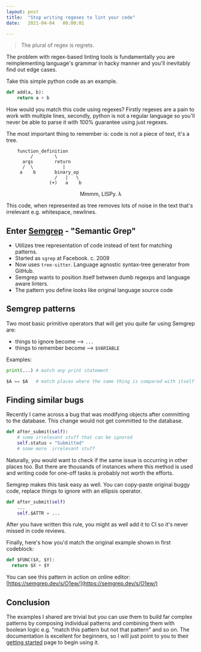 ```yaml
---
layout: post
title:  "Stop writing regexes to lint your code"
date:   2021-04-04   00:00:01

---
```



> The plural of regex is regrets.


The problem with regex-based linting tools is fundamentally you are reimplementing language's grammar in hacky manner and you'll inevitably find out edge cases.


Take this simple python code as an example.

```python
def add(a, b):
    return a + b
```

How would you match this code using regexes? Firstly regexes are a pain to work with multiple lines, secondly, python is not a regular language so you'll never be able to parse it with 100% guarantee using just regexes.


The most important thing to remember is: code is not a piece of text, it's a tree.
```
    function_definition
         /        \
      args        return
      /  \           |
     a    b       binary_op
                  /   |   \
                (+)   a    b
```

<center><figcaption>Mmmm, LISPy. λ</figcaption></center>

This code, when represented as tree removes lots of noise in the text that's irrelevant e.g. whitespace, newlines.


## Enter [Semgrep](https://github.com/returntocorp/semgrep) - "Semantic Grep"

- Utilizes tree representation of code instead of text for matching patterns.
- Started as `sgrep` at Facebook. c. 2009
- Now uses `tree-sitter`. Language agnostic syntax-tree generator from GitHub.
- Semgrep wants to position itself between dumb regexps and language aware linters.
- The pattern you define looks like original language source code


## Semgrep patterns

Two most basic primitive operators that will get you quite far using Semgrep are:

- things to ignore become --> `...`
- things to remember become --> `$VARIABLE`

Examples:

```python
print(...) # match any print statement

$A == $A   # match places where the same thing is compared with itself
```
## Finding similar bugs

Recently I came across a bug that was modifying objects after committing to the database. This change would not get committed to the database.

```python
def after_submit(self):
    # some irrelevant stuff that can be ignored
    self.status = "Submitted"
    # some more  irrelevant stuff
```

Naturally, you would want to check if the same issue is occurring in other places too. But there are thousands of instances where this method is used and writing code for one-off tasks is probably not worth the efforts.

Semgrep makes this task easy as well. You can copy-paste original buggy code, replace things to ignore with an ellipsis operator.

```python
def after_submit(self)
    ...
    self.$ATTR = ...
```

After you have written this rule, you might as well add it to CI so it's never missed in code reviews.

Finally, here's how you'd match the original example shown in first codeblock:

```python
def $FUNC($X, $Y):
  return $X + $Y
```

You can see this pattern in action on online editor: [https://semgrep.dev/s/O1ew/](https://semgrep.dev/s/O1ew/)

## Conclusion

The examples I shared are trivial but you can use them to build far complex patterns by composing individual patterns and combining them with boolean logic e.g. "match this pattern but not that pattern" and so on. The documentation is excellent for beginners, so I will just point to you to their [getting started](https://semgrep.dev/docs/getting-started/) page to begin using it.


